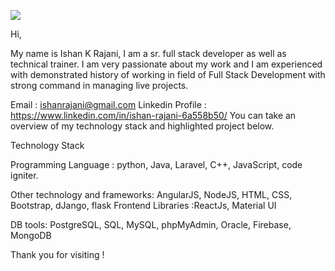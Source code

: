 ![](https://komarev.com/ghpvc/?username=your-github-username)


Hi,

My name is Ishan K Rajani, I am a sr. full stack developer as well as technical trainer. I am very passionate about my work and I am experienced with demonstrated history of working in field of Full Stack Development with strong command in managing live projects.

Email : ishanrajani@gmail.com
Linkedin Profile : https://www.linkedin.com/in/ishan-rajani-6a558b50/
You can take an overview of my technology stack and highlighted project below.

Technology Stack

Programming Language : python, Java, Laravel, C++, JavaScript, code igniter.

Other technology and frameworks: AngularJS, NodeJS, HTML, CSS, Bootstrap, dJango, flask
Frontend Libraries :ReactJs, Material UI

DB tools: PostgreSQL, SQL, MySQL, phpMyAdmin, Oracle, Firebase, MongoDB


Thank you for visiting !
